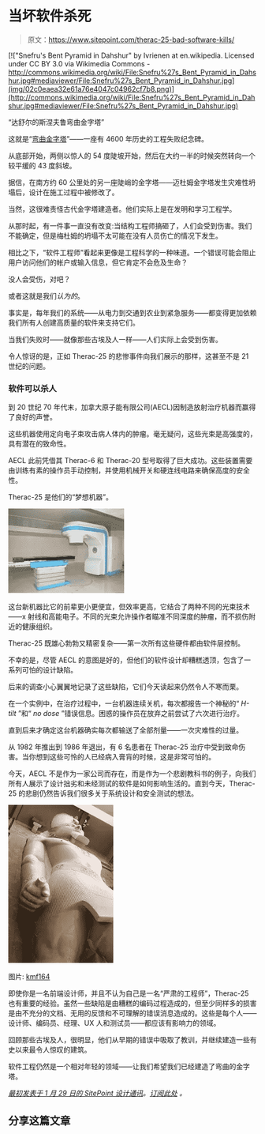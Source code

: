 # 当坏软件杀死

> 原文：<https://www.sitepoint.com/therac-25-bad-software-kills/>

[!["Snefru's Bent Pyramid in Dahshur" by Ivrienen at en.wikipedia. Licensed under CC BY 3.0 via Wikimedia Commons - http://commons.wikimedia.org/wiki/File:Snefru%27s_Bent_Pyramid_in_Dahshur.jpg#mediaviewer/File:Snefru%27s_Bent_Pyramid_in_Dahshur.jpg](img/02c0eaea32e61a76e4047c04962cf7b8.png)](http://commons.wikimedia.org/wiki/File:Snefru%27s_Bent_Pyramid_in_Dahshur.jpg#mediaviewer/File:Snefru%27s_Bent_Pyramid_in_Dahshur.jpg)

“达舒尔的斯涅夫鲁弯曲金字塔”

这就是“[弯曲金字塔](http://en.wikipedia.org/wiki/Bent_Pyramid "Bent Pyramid")”——一座有 4600 年历史的工程失败纪念碑。

从底部开始，两侧以惊人的 54 度陡坡开始，然后在大约一半的时候突然转向一个较平缓的 43 度斜坡。

据信，在南方约 60 公里处的另一座陡峭的金字塔——迈杜姆金字塔发生灾难性坍塌后，设计在施工过程中被修改了。

当然，这很难责怪古代金字塔建造者。他们实际上是在发明和学习工程学。

从那时起，有一件事一直没有改变:当结构工程师搞砸了，人们会受到伤害。我们不能确定，但是梅杜姆的坍塌不太可能在没有人员伤亡的情况下发生。

相比之下，“软件工程师”看起来更像是工程科学的一种味道。一个错误可能会阻止用户访问他们的帐户或输入信息，但它肯定不会危及生命？

没人会受伤，对吧？

或者这就是我们*认为的*。

事实是，每年我们的系统——从电力到交通到农业到紧急服务——都变得更加依赖我们所有人创建高质量的软件来支持它们。

当我们失败时——就像那些古埃及人一样——人们实际上会受到伤害。

令人惊讶的是，正如 Therac-25 的悲惨事件向我们展示的那样，这甚至不是 21 世纪的问题。

### 软件可以杀人

到 20 世纪 70 年代末，加拿大原子能有限公司(AECL)因制造放射治疗机器而赢得了良好的声誉。

这些机器使用定向电子束攻击病人体内的肿瘤。毫无疑问，这些光束是高强度的，具有潜在的致命性。

AECL 此前凭借其 Therac-6 和 Therac-20 型号取得了巨大成功。这些装置需要由训练有素的操作员手动控制，并使用机械开关和硬连线电路来确保高度的安全性。

Therac-25 是他们的“梦想机器”。

![The Therac-25 machine](img/3a2398230c98bb3d324b972906055bc0.png)

这台新机器比它的前辈更小更便宜，但效率更高，它结合了两种不同的光束技术——x 射线和高能电子。不同的光束允许操作者瞄准不同深度的肿瘤，而不损伤附近的健康组织。

Therac-25 既雄心勃勃又精密复杂——第一次所有这些硬件都由软件层控制。

不幸的是，尽管 AECL 的意图是好的，但他们的软件设计却糟糕透顶，包含了一系列可怕的设计缺陷。

后来的调查小心翼翼地记录了这些缺陷，它们今天读起来仍然令人不寒而栗。

在一个实例中，在治疗过程中，一台机器连续关机，每次都报告一个神秘的“ *H-tilt* ”和“ *no dose* ”错误信息。困惑的操作员在放弃之前尝试了六次进行治疗。

直到后来才确定这台机器确实每次都输送了全部剂量——一次灾难性的过量。

从 1982 年推出到 1986 年退出，有 6 名患者在 Therac-25 治疗中受到致命伤害。当你想到这些可怜的人已经病入膏肓的时候，这是非常可怕的。

今天，AECL 不是作为一家公司而存在，而是作为一个悲剧教科书的例子，向我们所有人展示了设计拙劣和未经测试的软件是如何影响生活的。直到今天，Therac-25 的悲剧仍然告诉我们很多关于系统设计和安全测试的想法。

[![Ancient pharaoh statue ](img/2d0012e88a7c50822bd144c2d4fc665b.png)](https://www.flickr.com/photos/kmf164/2597911527/)

图片: [kmf164](https://www.flickr.com/photos/kmf164/2597911527/)

即使你是一名前端设计师，并且不认为自己是一名“严肃的工程师”，Therac-25 也有重要的经验。虽然一些缺陷是由糟糕的编码过程造成的，但至少同样多的损害是由不充分的文档、无用的反馈和不可理解的错误消息造成的。这些是每个人——设计师、编码员、经理、UX 人和测试员——都应该有影响力的领域。

回顾那些古埃及人，很明显，他们从早期的错误中吸取了教训，并继续建造一些有史以来最令人惊叹的建筑。

软件工程仍然是一个相对年轻的领域——让我们希望我们已经建造了弯曲的金字塔。

*[最初发表于 1 月 29 日的 SitePoint 设计通讯](http://sitepointnewsletters.cmail2.com/t/ViewEmail/y/DCCE2F3F0710E617/92627AAC5401C27B05AF428974F65BCD "January 29th 2014 edition")。[订阅此处](https://www.sitepoint.com/newsletter/ "Sign up here") 。*

## 分享这篇文章
